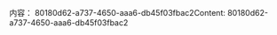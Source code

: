 <span data-ttu-id="0168e-101">内容： 80180d62-a737-4650-aaa6-db45f03fbac2</span><span class="sxs-lookup"><span data-stu-id="0168e-101">Content: 80180d62-a737-4650-aaa6-db45f03fbac2</span></span>